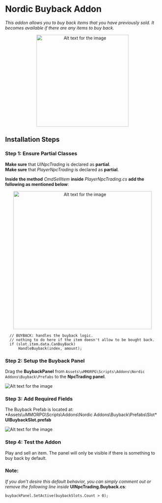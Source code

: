 # Nordic Buyback Addon
*This addon allows you to buy back items that you have previously sold. It becomes available if there are any items to buy back.*

<center> <img src="https://jokeoverflow.xyz/Install-Guides/Buyback/preview3.png" width="300" alt="Alt text for the image"> </center>

## **Installation Steps**
### **Step 1**: **Ensure Partial Classes**

**Make sure** that *UINpcTrading* is declared as **partial**. 
<br>
**Make sure** that *PlayerNpcTrading* is declared as **partial**.

**Inside the method** *CmdSellItem* **inside** *PlayerNpcTrading.cs* **add the following as mentioned below**:

<center> <img src="https://jokeoverflow.xyz/Install-Guides/Buyback/step4.png" width="450" alt="Alt text for the image"> </center>

```
  // BUYBACK: handles the buyback logic.
  // nothing to do here if the item doesn't allow to be bought back.
  if (slot.item.data.CanBuyBack)
      HandleBuyback(index, amount);
```

### **Step 2**: **Setup the Buyback Panel**
Drag the **BuybackPanel** from ``Assets\uMMORPG\Scripts\Addons\Nordic Addons\Buyback\Prefabs`` to the **NpcTrading panel**.

![Alt text for the image](https://jokeoverflow.xyz/Install-Guides/Buyback/step2.png)

### **Step 3**: **Add Required Fields**
The Buyback Prefab is located at:
*Assets\uMMORPG\Scripts\Addons\Nordic Addons\Buyback\Prefabs\Slot\* **UIBuybackSlot.prefab**

![Alt text for the image](https://jokeoverflow.xyz/Install-Guides/Buyback/step3.png)

### **Step 4**: **Test the Addon**
Play and sell an item. The panel will only be visible if there is something to buy back by default.

### Note:
*If you don’t desire this default behavior, you can simply comment out or remove the following line inside* **UINpcTrading.Buyback.cs**:

```
buybackPanel.SetActive(buybackSlots.Count > 0);
